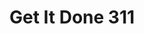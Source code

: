 ---
schema: default
title: Get It Done 311
organization: Performance & Analytics
notes: 311 Data
date_issued: '2017-02-13'
date_modified: '2017-02-17'
license: ''
maintainer: City of San Diego
maintainer_email: data@sandiego.gov
---